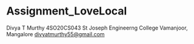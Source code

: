 # Assignment_LoveLocal
Divya T Murthy
4SO20CS043
St Joseph Engineerng College 
Vamanjoor, Mangalore
divyatmurthy55@gmail.com
